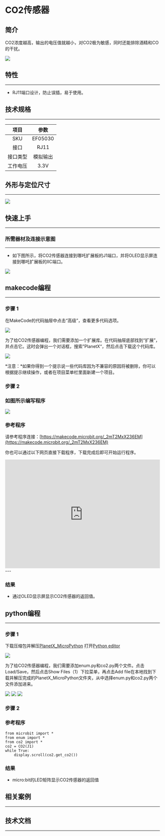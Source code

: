 # CO2传感器

## 简介
CO2浓度越高，输出的电压值就越小，对CO2极为敏感，同时还能排除酒精和CO的干扰。

![](./images/05030_01.png)

## 特性
---
- RJ11端口设计，防止误插，易于使用。
## 技术规格
---

项目 | 参数 
:-: | :-: 
SKU|EF05030
接口|RJ11
接口类型|模拟输出
工作电压|3.3V






## 外形与定位尺寸
---


![](./images/05030_02.png)


## 快速上手
---

### 所需器材及连接示意图
---

- 如下图所示，将CO2传感器连接到哪吒扩展板的J1端口，并将OLED显示屏连接到哪吒扩展板的IIC端口。


![](./images/05030_03.png)



## makecode编程
---

### 步骤 1
在MakeCode的代码抽屉中点击“高级”，查看更多代码选项。

![](./images/05001_04.png)

为了给CO2传感器编程，我们需要添加一个扩展库。在代码抽屉底部找到“扩展”，并点击它。这时会弹出一个对话框，搜索”PlanetX“，然后点击下载这个代码库。

![](./images/05001_05.png)

*注意：*如果你得到一个提示说一些代码库因为不兼容的原因将被删除，你可以根据提示继续操作，或者在项目菜单栏里面新建一个项目。
### 步骤 2
### 如图所示编写程序

![](./images/05030_06.png)


### 参考程序
请参考程序连接：[https://makecode.microbit.org/_2mT2MxX236EM](https://makecode.microbit.org/_2mT2MxX236EM)

你也可以通过以下网页直接下载程序，下载完成后即可开始运行程序。

<div style="position:relative;height:0;padding-bottom:70%;overflow:hidden;"><iframe style="position:absolute;top:0;left:0;width:100%;height:100%;" src="https://makecode.microbit.org/#pub:_2mT2MxX236EM" frameborder="0" sandbox="allow-popups allow-forms allow-scripts allow-same-origin"></iframe></div>  
---

### 结果
- 通过OLED显示屏显示CO2传感器的返回值。

## python编程
---


### 步骤 1
下载压缩包并解压[PlanetX_MicroPython](https://github.com/lionyhw/PlanetX_MicroPython/archive/master.zip)
打开[Python editor](https://python.microbit.org/v/2.0)

![](./images/05001_07.png)

为了给CO2传感器编程，我们需要添加enum.py和co2.py两个文件。点击Load/Save，然后点击Show Files（1）下拉菜单，再点击Add file在本地找到下载并解压完成的PlanetX_MicroPython文件夹，从中选择enum.py和co2.py两个文件添加进来。

![](./images/05001_08.png)
![](./images/05001_09.png)
![](./images/05030_10.png)

### 步骤 2
### 参考程序
```
from microbit import *
from enum import *
from co2 import *
co2 = CO2(J1)
while True:
    display.scroll(co2.get_co2())
```


### 结果
- micro:bit的LED矩阵显示CO2传感器的返回值
## 相关案例
---

## 技术文档
---
